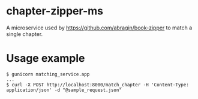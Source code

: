 # chapter-zipper-ms
A microservice used by https://github.com/abragin/book-zipper to match a single chapter.

# Usage example
```
$ gunicorn matching_service.app
...
$ curl -X POST http://localhost:8000/match_chapter -H 'Content-Type: application/json' -d "@sample_request.json"
```

